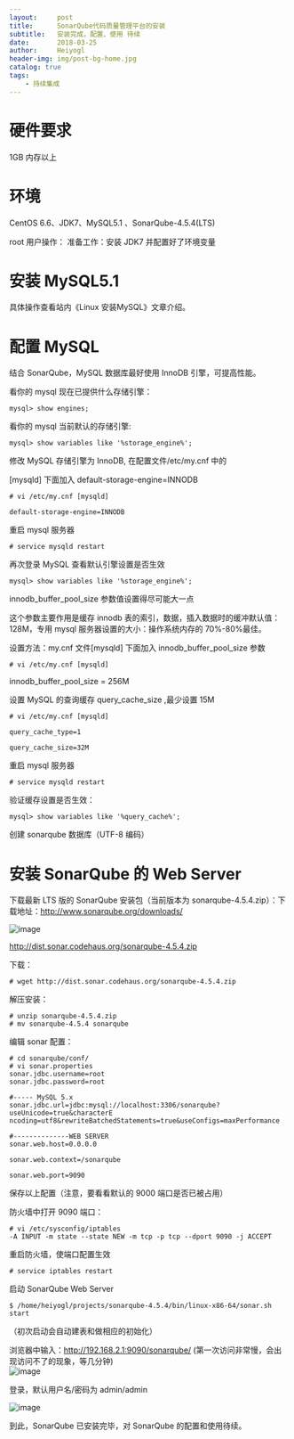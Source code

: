 ```yaml
---
layout:     post
title:      SonarQube代码质量管理平台的安装
subtitle:   安装完成，配置、使用 待续
date:       2018-03-25
author:     Heiyogl
header-img: img/post-bg-home.jpg
catalog: true
tags:
    - 持续集成
---
```



# 硬件要求
1GB 内存以上
 
# 环境
CentOS 6.6、JDK7、MySQL5.1 、SonarQube-4.5.4(LTS)

root 用户操作：
准备工作：安装 JDK7 并配置好了环境变量
 
# 安装 MySQL5.1
 具体操作查看站内《Linux 安装MySQL》文章介绍。
 

# 配置 MySQL
 
结合 SonarQube，MySQL 数据库最好使用 InnoDB 引擎，可提高性能。
 
看你的 mysql 现在已提供什么存储引擎：
```
mysql> show engines;
```

 
 
看你的 mysql 当前默认的存储引擎:
```
mysql> show variables like '%storage_engine%';
```
 
 
 
修改 MySQL 存储引擎为 InnoDB, 在配置文件/etc/my.cnf 中的
 
[mysqld] 下面加入 default-storage-engine=INNODB
```
# vi /etc/my.cnf [mysqld]
 
default-storage-engine=INNODB
``` 
 
重启 mysql 服务器
```
# service mysqld restart
``` 
 
再次登录 MySQL 查看默认引擎设置是否生效 
```
mysql> show variables like '%storage_engine%';
```

innodb_buffer_pool_size 参数值设置得尽可能大一点
 
这个参数主要作用是缓存 innodb 表的索引，数据，插入数据时的缓冲默认值：128M，专用 mysql 服务器设置的大小：操作系统内存的 70%-80%最佳。
 
设置方法：my.cnf 文件[mysqld] 下面加入 innodb_buffer_pool_size 参数
```
# vi /etc/my.cnf [mysqld]
``` 
innodb_buffer_pool_size = 256M

设置 MySQL 的查询缓存 query_cache_size ,最少设置 15M
``` 
# vi /etc/my.cnf [mysqld]
 
query_cache_type=1
 
query_cache_size=32M
``` 
 
重启 mysql 服务器
``` 
# service mysqld restart
``` 
 
验证缓存设置是否生效：
```
mysql> show variables like '%query_cache%';
``` 

 
创建 sonarqube 数据库（UTF-8 编码）
 
 
 
 
# 安装 SonarQube 的 Web Server
 
下载最新 LTS 版的 SonarQube 安装包（当前版本为 sonarqube-4.5.4.zip）：下载地址：http://www.sonarqube.org/downloads/

![image](https://camo.githubusercontent.com/d1f65167e7ecbd4452d5c6f160a8cd33d1d5254b/68747470733a2f2f6e6f74652e796f7564616f2e636f6d2f7977732f7075626c69632f7265736f757263652f38646632346134336339363634323763656564323639326236363265363566382f786d6c6e6f74652f37423541383438343536453334354638394141333832413537413831454637382f3232353436)
 
http://dist.sonar.codehaus.org/sonarqube-4.5.4.zip


下载：
```
# wget http://dist.sonar.codehaus.org/sonarqube-4.5.4.zip
``` 
解压安装： 
```
# unzip sonarqube-4.5.4.zip
# mv sonarqube-4.5.4 sonarqube
``` 
编辑 sonar 配置： 
```
# cd sonarqube/conf/ 
# vi sonar.properties 
sonar.jdbc.username=root
sonar.jdbc.password=root

#----- MySQL 5.x 
sonar.jdbc.url=jdbc:mysql://localhost:3306/sonarqube?useUnicode=true&characterE ncoding=utf8&rewriteBatchedStatements=true&useConfigs=maxPerformance
 
#--------------WEB SERVER
sonar.web.host=0.0.0.0
 
sonar.web.context=/sonarqube
 
sonar.web.port=9090
``` 
保存以上配置（注意，要看看默认的 9000 端口是否已被占用）
 
防火墙中打开 9090 端口：
```
# vi /etc/sysconfig/iptables
-A INPUT -m state --state NEW -m tcp -p tcp --dport 9090 -j ACCEPT
```

重启防火墙，使端口配置生效 
```
# service iptables restart
``` 
启动 SonarQube Web Server
```
$ /home/heiyogl/projects/sonarqube-4.5.4/bin/linux-x86-64/sonar.sh start
``` 
（初次启动会自动建表和做相应的初始化）
 
浏览器中输入：http://192.168.2.1:9090/sonarqube/
(第一次访问非常慢，会出现访问不了的现象，等几分钟)  
![image](https://camo.githubusercontent.com/0d049d9043119a9af8ee7645c8c03199bc14ddf3/68747470733a2f2f6e6f74652e796f7564616f2e636f6d2f7977732f7075626c69632f7265736f757263652f38646632346134336339363634323763656564323639326236363265363566382f786d6c6e6f74652f31364234363537444343443534374435384435303830314545333633383346462f3232353530)
  
 
登录，默认用户名/密码为 admin/admin

![image](https://camo.githubusercontent.com/8b6c08cda9db60d02dc5f7356930ebf019064549/68747470733a2f2f6e6f74652e796f7564616f2e636f6d2f7977732f7075626c69632f7265736f757263652f38646632346134336339363634323763656564323639326236363265363566382f786d6c6e6f74652f34353642333235423634454534323644394635454342414431313039353241412f3232353532)

到此，SonarQube 已安装完毕，对 SonarQube 的配置和使用待续。

